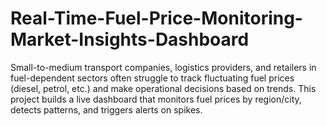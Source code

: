 # Real-Time-Fuel-Price-Monitoring-Market-Insights-Dashboard
Small-to-medium transport companies, logistics providers, and retailers in fuel-dependent sectors often struggle to track fluctuating fuel prices (diesel, petrol, etc.) and make operational decisions based on trends. This project builds a live dashboard that monitors fuel prices by region/city, detects patterns, and triggers alerts on spikes.
